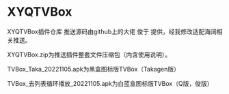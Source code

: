 # XYQTVBox

XYQTVBox插件仓库
推送源码由github上的大佬 俊于 提供，经我修改适配海阔相关推送。

XYQTVBox.zip为推送插件整套文件压缩包（内含使用说明）。

TVBox_Taka_20221105.apk为黑盒图标版TVBox（Takagen版）

TVBox_去列表循环播放_20221105.apk为白蓝盒图标版TVBox（Q版，俊版）

